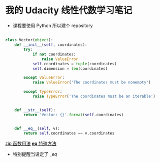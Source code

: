 # 我的 Udacity 线性代数学习笔记
* 课程要使用 Python 所以建个 repository 

## 
```python
class Vector(object):
    def __init__(self, coordinates):
        try:
            if not coordinates:
                raise ValueError
            self.coordinates = tuple(coordinates)
            self.dimension = len(coordinates)

        except ValueError:
            raise ValueError('The coordinates must be nonempty')

        except TypeError:
            raise TypeError('The coordinates must be an iterable')


    def __str__(self):
        return 'Vector: {}'.format(self.coordinates)


    def __eq__(self, v):
        return self.coordinates == v.coordinates
```

[zip 函数用法](https://docs.python.org/2.7/library/functions.html?highlight=zip#zip)
[__eq__ 特殊方法](https://docs.python.org/2.7/reference/datamodel.html?highlight=__eq__#object.__eq__)
* 特别提醒当设定了 __eq_
